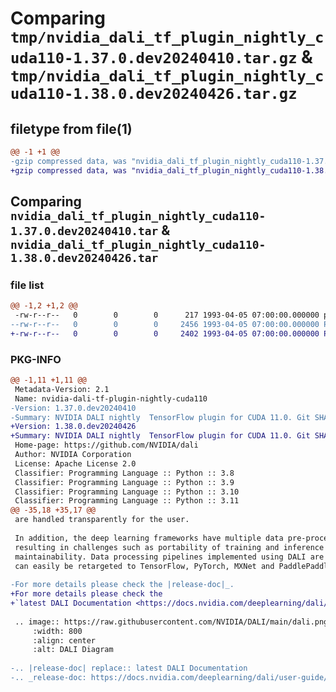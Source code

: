 # Comparing `tmp/nvidia_dali_tf_plugin_nightly_cuda110-1.37.0.dev20240410.tar.gz` & `tmp/nvidia_dali_tf_plugin_nightly_cuda110-1.38.0.dev20240426.tar.gz`

## filetype from file(1)

```diff
@@ -1 +1 @@
-gzip compressed data, was "nvidia_dali_tf_plugin_nightly_cuda110-1.37.0.dev20240410.tar", last modified: Mon Apr  5 07:00:00 1993, max compression
+gzip compressed data, was "nvidia_dali_tf_plugin_nightly_cuda110-1.38.0.dev20240426.tar", last modified: Mon Apr  5 07:00:00 1993, max compression
```

## Comparing `nvidia_dali_tf_plugin_nightly_cuda110-1.37.0.dev20240410.tar` & `nvidia_dali_tf_plugin_nightly_cuda110-1.38.0.dev20240426.tar`

### file list

```diff
@@ -1,2 +1,2 @@
 -rw-r--r--   0        0        0      217 1993-04-05 07:00:00.000000 pyproject.toml
--rw-r--r--   0        0        0     2456 1993-04-05 07:00:00.000000 PKG-INFO
+-rw-r--r--   0        0        0     2402 1993-04-05 07:00:00.000000 PKG-INFO
```

### PKG-INFO

```diff
@@ -1,11 +1,11 @@
 Metadata-Version: 2.1
 Name: nvidia-dali-tf-plugin-nightly-cuda110
-Version: 1.37.0.dev20240410
-Summary: NVIDIA DALI nightly  TensorFlow plugin for CUDA 11.0. Git SHA: dedcfaec349c85387969bb78bda5d50aa61a4fa9
+Version: 1.38.0.dev20240426
+Summary: NVIDIA DALI nightly  TensorFlow plugin for CUDA 11.0. Git SHA: 15f591232e2d068a76f1658ac7e3ea28b5622822
 Home-page: https://github.com/NVIDIA/dali
 Author: NVIDIA Corporation
 License: Apache License 2.0
 Classifier: Programming Language :: Python :: 3.8
 Classifier: Programming Language :: Python :: 3.9
 Classifier: Programming Language :: Python :: 3.10
 Classifier: Programming Language :: Python :: 3.11
@@ -35,18 +35,17 @@
 are handled transparently for the user.
 
 In addition, the deep learning frameworks have multiple data pre-processing implementations,
 resulting in challenges such as portability of training and inference workflows, and code
 maintainability. Data processing pipelines implemented using DALI are portable because they
 can easily be retargeted to TensorFlow, PyTorch, MXNet and PaddlePaddle.
 
-For more details please check the |release-doc|_.
+For more details please check the
+`latest DALI Documentation <https://docs.nvidia.com/deeplearning/dali/user-guide/docs/index.html>`_.
 
 .. image:: https://raw.githubusercontent.com/NVIDIA/DALI/main/dali.png
     :width: 800
     :align: center
     :alt: DALI Diagram
 
-.. |release-doc| replace:: latest DALI Documentation
-.. _release-doc: https://docs.nvidia.com/deeplearning/dali/user-guide/docs/index.html
```

